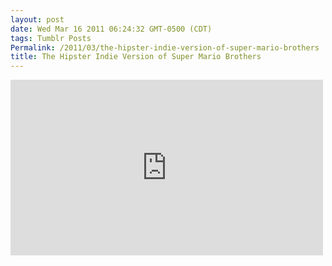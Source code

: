 ```yaml
---
layout: post
date: Wed Mar 16 2011 06:24:32 GMT-0500 (CDT)
tags: Tumblr Posts
Permalink: /2011/03/the-hipster-indie-version-of-super-mario-brothers
title: The Hipster Indie Version of Super Mario Brothers
---
```


<iframe width="500" height="281" id="youtube_iframe" src="https://www.youtube.com/embed/4TdczoetXk4?feature=oembed&amp;enablejsapi=1&amp;origin=http://safe.txmblr.com&amp;wmode=opaque" frameborder="0" allowfullscreen=""></iframe>

